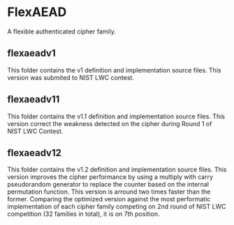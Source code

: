 # FlexAEAD
A flexible authenticated cipher family.

## flexaeadv1
This folder contains the v1 definition and implementation source files. This version was submited to NIST LWC contest. 

## flexaeadv11
This folder contains the v1.1 definition and implementation source files. This version correct the weakness detected on the cipher during Round 1 of NIST LWC Contest.

## flexaeadv12
This folder contains the v1.2 definition and implementation source files. This version improves the cipher performance by using a multiply with carry pseudorandom generator to replace the counter based on the internal permutation function. This version is arround two times faster than the former. Comparing the optimized version against the most performatic implementation of each cipher family competing on 2nd round of NIST LWC competition (32 families in total), it is on 7th position.  
